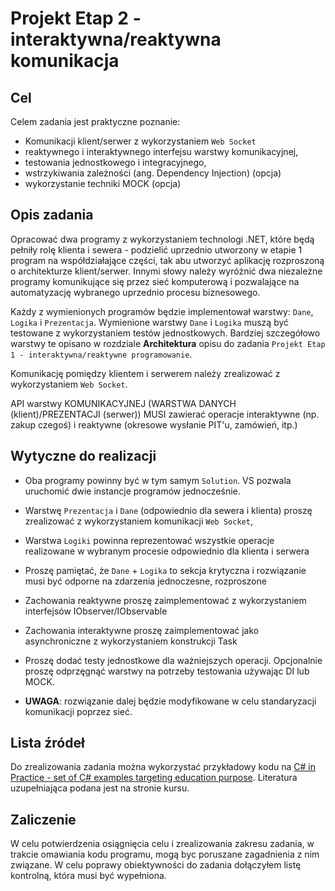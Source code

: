 # Projekt Etap 2 - interaktywna/reaktywna komunikacja

## Cel

Celem zadania jest praktyczne poznanie:

- Komunikacji klient/serwer z wykorzystaniem `Web Socket`
- reaktywnego i interaktywnego interfejsu warstwy komunikacyjnej,
- testowania jednostkowego i integracyjnego,
- wstrzykiwania zależności (ang. Dependency Injection) (opcja)
- wykorzystanie techniki MOCK (opcja)

## Opis zadania

Opracować dwa programy z wykorzystaniem technologi .NET, które będą pełniły rolę klienta i sewera - podzielić uprzednio utworzony w etapie 1 program na współdziałające części, tak abu utworzyć aplikację rozproszoną o architekturze klient/serwer. Innymi słowy należy wyróżnić dwa niezależne programy komunikujące się przez sieć komputerową i pozwalające na automatyzację wybranego uprzednio procesu biznesowego.

Każdy z wymienionych programów będzie implementował warstwy: `Dane`, `Logika` i `Prezentacja`. Wymienione warstwy `Dane` i `Logika` muszą być testowane z wykorzystaniem testów jednostkowych. Bardziej szczegółowo warstwy te opisano w rozdziale **Architektura** opisu do zadania `Projekt Etap 1 - interaktywna/reaktywne programowanie`.

Komunikację pomiędzy klientem i serwerem należy zrealizować z wykorzystaniem `Web Socket`.

API warstwy KOMUNIKACYJNEJ (WARSTWA DANYCH (klient)/PREZENTACJI (serwer)) MUSI zawierać operacje interaktywne (np. zakup czegoś) i reaktywne (okresowe wysłanie PIT'u, zamówień, itp.)

## Wytyczne do realizacji

- Oba programy powinny być w tym samym `Solution`. VS pozwala uruchomić dwie instancje programów jednocześnie.
- Warstwę `Prezentacja` i `Dane` (odpowiednio dla sewera i klienta) proszę zrealizować z wykorzystaniem komunikacji `Web Socket`,
- Warstwa `Logiki` powinna reprezentować wszystkie operacje realizowane w wybranym procesie odpowiednio dla klienta i serwera
- Proszę pamiętać, że `Dane` + `Logika` to sekcja krytyczna i rozwiązanie musi być odporne na zdarzenia jednoczesne, rozproszone
- Zachowania reaktywne proszę zaimplementować z wykorzystaniem interfejsów IObserver/IObservable
- Zachowania interaktywne proszę zaimplementować jako asynchroniczne z wykorzystaniem konstrukcji Task
- Proszę dodać testy jednostkowe dla ważniejszych operacji. Opcjonalnie proszę odprzęgnąć warstwy na potrzeby testowania używając DI lub MOCK.

- **UWAGA**: rozwiązanie dalej będzie modyfikowane w celu standaryzacji komunikacji poprzez sieć.

## Lista źródeł

Do zrealizowania zadania można wykorzystać przykładowy kodu na [C# in Practice - set of C# examples targeting education purpose](https://github.com/mpostol/TP). Literatura uzupełniająca podana jest na stronie kursu.

## Zaliczenie

W celu potwierdzenia osiągnięcia celu i zrealizowania zakresu zadania, w trakcie omawiania kodu programu, mogą byc poruszane zagadnienia z nim związane. W celu poprawy obiektywności do zadania dołączyłem listę kontrolną, która musi być wypełniona.
